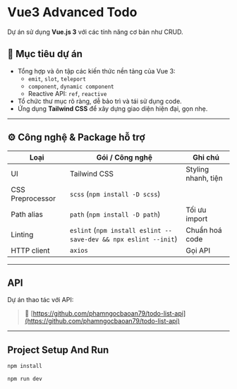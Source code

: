 # Vue3 Advanced Todo

Dự án sử dụng **Vue.js 3** với các tính năng cơ bản như CRUD.

## 🎯 Mục tiêu dự án
- Tổng hợp và ôn tập các kiến thức nền tảng của Vue 3:
  - `emit`, `slot`, `teleport`
  - `component`, `dynamic component`
  - Reactive API: `ref`, `reactive`
- Tổ chức thư mục rõ ràng, dễ bảo trì và tái sử dụng code.
- Ứng dụng **Tailwind CSS** để xây dựng giao diện hiện đại, gọn nhẹ.

---

## ⚙️ Công nghệ & Package hỗ trợ

| Loại | Gói / Công nghệ | Ghi chú |
|------|------------------|---------|
| UI | Tailwind CSS | Styling nhanh, tiện |
| CSS Preprocessor | `scss` (`npm install -D scss`) | |
| Path alias | `path` (`npm install -D path`) | Tối ưu import |
| Linting | `eslint` (`npm install eslint --save-dev && npx eslint --init`) | Chuẩn hoá code |
| HTTP client | `axios` | Gọi API |

---

## API
Dự án thao tác với API:
> 🔗 [https://github.com/phamngocbaoan79/todo-list-api](https://github.com/phamngocbaoan79/todo-list-api)

---

## Project Setup And Run

```sh
npm install
```

```sh
npm run dev
```
